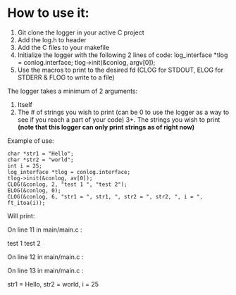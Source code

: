 # How to use it:

1. Git clone the logger in your active C project
2. Add the log.h to header
3. Add the C files to your makefile
4. Initialize the logger with the following 2 lines of code:
      log_interface *tlog = conlog.interface;
	    tlog->init(&conlog, argv[0]);
5. Use the macros to print to the desired fd (CLOG for STDOUT, ELOG for STDERR & FLOG to write to a file)

The logger takes a minimum of 2 arguments:
1. Itself
2. The # of strings you wish to print (can be 0 to use the logger as a way to see if you reach a part of your code)
3+. The strings you wish to print **(note that this logger can only print strings as of right now)**

Example of use:

	char *str1 = "Hello";
	char *str2 = "world";
	int i = 25;
	log_interface *tlog = conlog.interface;
	tlog->init(&conlog, av[0]);
	CLOG(&conlog, 2, "test 1 ", "test 2");
	ELOG(&conlog, 0);
	CLOG(&conlog, 6, "str1 = ", str1, ", str2 = ", str2, ", i = ", ft_itoa(i));
  
Will print:

On line 11 in main/main.c :

test 1 test 2

On line 12 in main/main.c :

On line 13 in main/main.c :

str1 = Hello, str2 = world, i = 25


